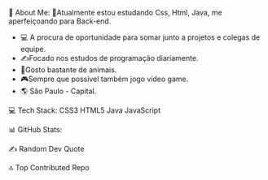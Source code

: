 💫 About Me:
🧠Atualmente estou estudando Css, Html, Java, me aperfeiçoando para Back-end.
- 💻 A procura de oportunidade para somar junto a projetos e colegas de equipe.
- ✍️Focado nos estudos de programação diariamente.
- 🐶Gosto bastante de animais.
- 🎮Sempre que possível também jogo video game.
- 🌎 São Paulo - Capital.

💻 Tech Stack:
CSS3 HTML5 Java JavaScript

📊 GitHub Stats:




✍️ Random Dev Quote


🔝 Top Contributed Repo


